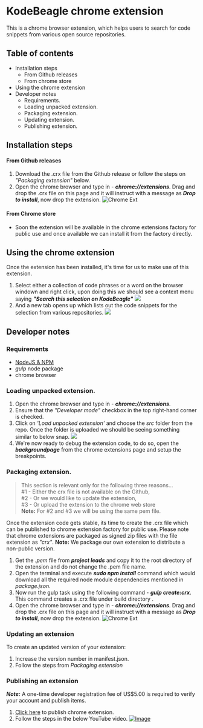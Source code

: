 # KodeBeagle chrome extension
This is a chrome browser extension, which helps users to search for code snippets from various open source repositories.
## Table of contents
* Installation steps
    *  From Github releases
    *  From chrome store
* Using the chrome extension
* Developer notes
    * Requirements.
    * Loading unpacked extension.
    * Packaging extension.
    * Updating extension.
    * Publishing extension.

## Installation steps
#### From Github releases
1. Download the .crx file from the Github release or follow the steps on _"Packaging extension"_ below.
2. Open the chrome browser and type in - _**chrome://extensions**_. Drag and drop the .crx file on this page and it will instruct with a message as _**Drop to install**_,  now drop the extension.
![Chrome Ext](http://chrome-extension-downloader.com/images/chrome-extensions-drop.png)

#### From Chrome store
- Soon the extension will be available in the chrome extensions factory for public use and once available we can install it from the factory directly.

## Using the chrome extension
Once the extension has been installed, it's time for us to make use of this extension.
1. Select either a collection of code phrases or a word on the browser windown and right click, upon doing this we should see a context menu saying _**"Search this selection on KodeBeagle"**_
![](https://lh3.googleusercontent.com/V89SJiQtpaTXQWyJ9Rm_agHNdFkazzcotnuXRPUdkWXPFaW3-42a9CiTVubekaxPmsEDewLyzHqkKeDzoNn0GyZ7YM0HM1wlZdubKMUYmgGxZ2JIXVXjhpAQ57Lz-gSrxnE8Xo6UxCRzKnodC6BZ3wdu7AGDyIBRKcGEqrJCTc-tMYV2AH6poxDMerDbJ5wToB4nESKozzYduiSh9xKIMaezxG2gTK1RAFgGj_pjnyqZhqmGTVrfhQbko6QxWkF6_D4Ezqie-bFo47bqqkhnbYA6B9BD8SxQmaItO06buIQOmXP_Jh7oPF6Ox-v2K2vUF2VZHKfBKdEjSfHcafcbjIePUmAVIHNGsXjcOZtMhv5MpWgmqKK71-eljUioCrTt1IJgKtQjqMSZrx9ybSN_5QVfx5f5teX2MF597LdTnmCxekeduG2sfRdTn05-nIRu99irrw3LJCRw-g2_TTbk8dCSGmIrrAIh7M6DfU0eaM_tbZeiWCgQ632y-TkhChz7_0E3YQPYdo6PMuNfNZavv8CGvvhqdQmB8HUCBplR13s=w1212-h681-no)
2. And a new tab opens up which lists out the code snippets for the selection from various repositories.
![](https://lh3.googleusercontent.com/4X1FU__N4IXffIn6SH1eOxtdpc-HxdipeisWmeknfm0jpIBH0tefnmYVVS6A3K6KGj6KAoxpYNkpBKd4dJocqy3mmak05mLHUIlxB7iZ598iPTpi6kst-bavYfWTbl9-KtFI-n3adytOP0R1Ofko5iRKHfxVLBhktPAqboApkq2bsmUpm8b2zs12MkmiF_adgGbWX6wYLWXQwMyCMsVh9O5GiqVZqhYEULdnVxA5YKczr8JpyWKkJU2AjCwsRbg08sgrzmB1Vw4r-tgiftSKt-vSeYMZ4G_673Na9jgEBC-LWvRYzFH7_Dxq0jWZVOOGAKekgHONCK26-MRUBlZx86K910_gktnNy67LzaKKToqRhZ6HkbzK02qoXhGQCAA5SVVTfZnnzuhn2yXiekzR6DgfH29cc_0MXlGrzpsZWMaugipj8JKYngYHIptVzYlM3igPnFECRXH6guWKORy-z6OnVEv23ZlqBfPMtnmTJy3BuiZ01ZM-wbXfZ9Dy5inLzOohaELLCbdTheurbpFsGc0lG8fgzl5DRockuvmRO_c=w1212-h681-no)

## Developer notes
### Requirements
* [NodeJS & NPM](http://nodejs.org/download)
* _gulp_ node package
* chrome browser

### Loading unpacked extension.
1. Open the chrome browser and type in - _**chrome://extensions**_.
2. Ensure that the _"Developer mode"_ checkbox in the top right-hand corner is checked.
3. Click on _'Load unpacked extension'_ and choose the _src_ folder from the repo. Once the folder is uploaded we should be seeing something similar to below snap.
![](https://lh3.googleusercontent.com/gq2oEklOjp4d_CuC-5v8x1uIMeRPu0OPtC5lO2Ci3LjtaMf5YHAyuCILdNVWW0__44r0TawYJpdAZgBwSeuxB3gHUSagI_GeqNWuNFjOILRETJtqTYwm-W-wZ3-dwvkZAL-I8leVP9Fs-yh1BJl3c7u3jr3F8yiL2WNa-oHe1W1RVGcpAvjjCLlyNlCAKLxlI58eZ35cwJ0dOQyVyNA5WhHeRFxdef-cVNT46dpGeEQwl7i9maIuZbmVkKhGSqkZcAmBbUtPOqZ-Rkz3lqT1i36KUhP0tajNCcTie6QKxPe0HcN6qXkxkB3fLqkIJqS4OgTr-UOqQ8emxUjzMQg4IlID8Dz6hQffXDWLMaLEUR__cbxaVXiMPTgd4pBKG2B47RfymA9O8MGSWlY12c3UiVyxv13m8FifWH1T9g1gr4bZbxKChqOYT_QchIk_KoSj5FQfUpQhpsDrWRTlRD_pXT9OPcq_98dP4nk4QsJTW-UmVNWZ7dYkF-AnNw0C1P3bcakAx6Lfbtktjf-lRGknrgWHYtrYo3yr2CESdgh7HR0=w988-h455-no)
4. We're now ready to debug the extension code, to do so, open the _**backgroundpage**_ from the chrome extensions page and setup the breakpoints.  

### Packaging extension.
> This section is relevant only for the following three reasons...              
> #1 - Either the crx file is not available on the Github,   
> #2 - Or we would like to update the extension,     
> #3 - Or upload the extension to the chrome web store  
> **Note:** For #2 and #3 we will be using the same pem file.

Once the extension code gets stable, its time to create the .crx file which can be published to chrome extension factory for public use. Please note that chrome extensions are packaged as signed zip files with the file extension as _"crx"_.
**Note:** We package our own extension to distribute a non-public version.
1. Get the _.pem_ file from **_project leads_** and copy it to the root directory of the extension and do not change the .pem file name.
2. Open the terminal and execute _**sudo npm install**_ command which would download all the required node module dependencies mentioned in _package.json_.
3. Now run the gulp task using the following command - _**gulp create:crx**_. This command creates a .crx file under build directory .
4. Open the chrome browser and type in - _**chrome://extensions**_. Drag and drop the .crx file on this page and it will instruct with a message as _**Drop to install**_, now drop the extension.
![Chrome Ext](http://chrome-extension-downloader.com/images/chrome-extensions-drop.png)

### Updating an extension
To create an updated version of your extension:
1. Increase the version number in manifest.json.
2. Follow the steps from _Packaging extension_

### Publishing an extension
**_Note:_** A one-time developer registration fee of US$5.00 is required to verify your account and publish items.
1. [Click here](https://chrome.google.com/webstore/developer/dashboard) to publish chrome extension.
2. Follow the steps in the below YouTube video.
[![Image](http://img.youtube.com/vi/Gn_jlvkHTnM/0.jpg)](https://www.youtube.com/watch?v=Gn_jlvkHTnM)
